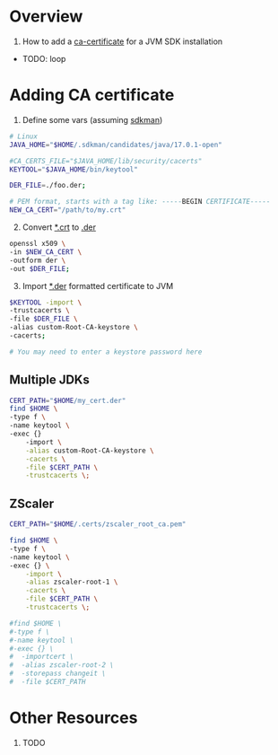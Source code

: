 # Overview

1. How to add a [ca-certificate](https://en.wikipedia.org/wiki/Certificate_authority) for a JVM SDK installation


- TODO: loop

# Adding CA certificate

1. Define some vars (assuming [sdkman](https://sdkman.io/))

```bash
# Linux
JAVA_HOME="$HOME/.sdkman/candidates/java/17.0.1-open"

#CA_CERTS_FILE="$JAVA_HOME/lib/security/cacerts"
KEYTOOL="$JAVA_HOME/bin/keytool"

DER_FILE=./foo.der;

# PEM format, starts with a tag like: -----BEGIN CERTIFICATE-----
NEW_CA_CERT="/path/to/my.crt"
```

2. Convert [*.crt]() to [.der](https://wiki.openssl.org/index.php/DER)

```bash
openssl x509 \
-in $NEW_CA_CERT \
-outform der \
-out $DER_FILE;
```

3. Import [*.der](https://wiki.openssl.org/index.php/DER) formatted certificate to JVM

```bash
$KEYTOOL -import \
-trustcacerts \
-file $DER_FILE \
-alias custom-Root-CA-keystore \
-cacerts;

# You may need to enter a keystore password here
```

## Multiple JDKs

```bash
CERT_PATH="$HOME/my_cert.der"
find $HOME \
-type f \
-name keytool \
-exec {}
    -import \
    -alias custom-Root-CA-keystore \
    -cacerts \
    -file $CERT_PATH \
    -trustcacerts \;
```

## ZScaler

```bash
CERT_PATH="$HOME/.certs/zscaler_root_ca.pem"

find $HOME \
-type f \
-name keytool \
-exec {} \
    -import \
    -alias zscaler-root-1 \
    -cacerts \
    -file $CERT_PATH \
    -trustcacerts \;

#find $HOME \
#-type f \
#-name keytool \
#-exec {} \
#  -importcert \
#  -alias zscaler-root-2 \  
#  -storepass changeit \
#  -file $CERT_PATH
```


# Other Resources

1. TODO
